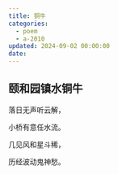 ```yaml
---
title: 铜牛
categories:
  - poem
  - a-2010
updated: 2024-09-02 00:00:00
date:
---
```


## 颐和园镇水铜牛 ##

落日无声听云解，

小桥有意任水流。

几见风和星斗稀，

历经波动鬼神愁。 